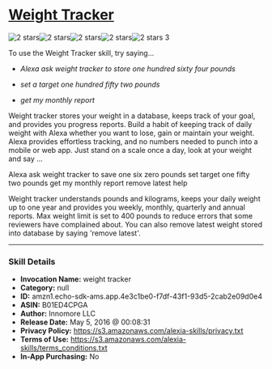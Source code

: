 # [Weight Tracker](http://alexa.amazon.com/#skills/amzn1.echo-sdk-ams.app.4e3c1be0-f7df-43f1-93d5-2cab2e09d0e4)
![2 stars](../../images/ic_star_black_18dp_1x.png)![2 stars](../../images/ic_star_black_18dp_1x.png)![2 stars](../../images/ic_star_border_black_18dp_1x.png)![2 stars](../../images/ic_star_border_black_18dp_1x.png)![2 stars](../../images/ic_star_border_black_18dp_1x.png) 3

To use the Weight Tracker skill, try saying...

* *Alexa ask weight tracker to store one hundred sixty four pounds*

* *set a target one hundred fifty two pounds*

* *get my monthly report*

Weight tracker stores your weight in a database, keeps track of your goal, and provides you progress reports. Build a habit of keeping track of daily weight with Alexa whether you want to lose, gain or maintain your weight.  Alexa provides effortless tracking, and no numbers needed to punch into a mobile or web app. Just  stand on a scale once a day, look at your weight and say ...

Alexa ask weight tracker to save one six zero pounds
set target one fifty two pounds
get my monthly report
remove latest
help

Weight tracker understands pounds and kilograms, keeps your daily weight up to one year and provides you weekly, monthly, quarterly and annual reports. 
Max weight limit is set to 400 pounds to reduce errors that some reviewers have complained about. You can also remove latest weight stored into database by saying 'remove latest'.

***

### Skill Details

* **Invocation Name:** weight tracker
* **Category:** null
* **ID:** amzn1.echo-sdk-ams.app.4e3c1be0-f7df-43f1-93d5-2cab2e09d0e4
* **ASIN:** B01ED4CPGA
* **Author:** Innomore LLC
* **Release Date:** May 5, 2016 @ 00:08:31
* **Privacy Policy:** https://s3.amazonaws.com/alexia-skills/privacy.txt
* **Terms of Use:** https://s3.amazonaws.com/alexia-skills/terms_conditions.txt
* **In-App Purchasing:** No
